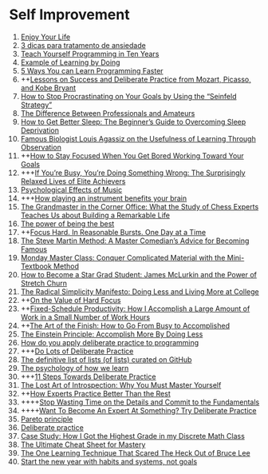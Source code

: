 # Self Improvement

1. [Enjoy Your Life](http://www.rdegges.com/enjoy-your-life/)
1. [3 dicas para tratamento de ansiedade](https://www.javascriptmasters.com.br/blog/mindfulness/3-dicas-para-tratamento-de-ansiedade/)
1. [Teach Yourself Programming in Ten Years](http://norvig.com/21-days.html)
1. [Example of Learning by Doing](http://www.engines4ed.org/hyperbook/nodes/NODE-121-pg.htmlp)
1. [5 Ways You can Learn Programming Faster](http://www.cprogramming.com/how_to_learn_to_program.html)
1. ++[Lessons on Success and Deliberate Practice from Mozart, Picasso, and Kobe Bryant](http://jamesclear.com/deliberate-practice)
1. [How to Stop Procrastinating on Your Goals by Using the “Seinfeld Strategy”](http://jamesclear.com/stop-procrastinating-seinfeld-strategy)
1. [The Difference Between Professionals and Amateurs](http://jamesclear.com/professionals-and-amateurs)
1. [How to Get Better Sleep: The Beginner’s Guide to Overcoming Sleep Deprivation](http://jamesclear.com/better-sleep)
1. [Famous Biologist Louis Agassiz on the Usefulness of Learning Through Observation](http://jamesclear.com/louis-agassiz)
1. ++[How to Stay Focused When You Get Bored Working Toward Your Goals](http://jamesclear.com/stay-focused)
1. +++[If You’re Busy, You’re Doing Something Wrong: The Surprisingly Relaxed Lives of Elite Achievers](http://calnewport.com/blog/2011/11/11/if-youre-busy-youre-doing-something-wrong-the-surprisingly-relaxed-lives-of-elite-achievers/)
1. [Psychological Effects of Music](https://www.youtube.com/watch?v=Pu8noB1Kc8w)
1. +++[How playing an instrument benefits your brain](https://www.youtube.com/watch?v=R0JKCYZ8hng)
1. [The Grandmaster in the Corner Office: What the Study of Chess Experts Teaches Us about Building a Remarkable Life](http://calnewport.com/blog/2010/01/06/the-grandmaster-in-the-corner-office-what-the-study-of-chess-experts-teaches-us-about-building-a-remarkable-life/)
1. [The power of being the best](http://calnewport.com/blog/2007/07/20/the-power-of-being-the-best/)
1. ++[Focus Hard. In Reasonable Bursts. One Day at a Time](http://calnewport.com/blog/2009/08/20/focus-hard-in-reasonable-bursts-one-day-at-a-time/)
1. [The Steve Martin Method: A Master Comedian’s Advice for Becoming Famous](http://calnewport.com/blog/2008/02/01/the-steve-martin-method-a-master-comedians-advice-for-becoming-famous/)
1. [Monday Master Class: Conquer Complicated Material with the Mini-Textbook Method](http://calnewport.com/blog/2008/06/23/monday-master-class-conquer-complicated-material-with-the-mini-textbook-method/)
1. [How to Become a Star Grad Student: James McLurkin and the Power of Stretch Churn](http://calnewport.com/blog/2010/03/15/how-to-become-a-star-grad-student-james-mclurkin-and-the-power-of-stretch-churn/)
1. [The Radical Simplicity Manifesto: Doing Less and Living More at College](http://calnewport.com/blog/2008/03/11/the-radical-simplicity-manifesto-doing-less-and-living-more-at-college/)
1. ++[On the Value of Hard Focus](http://calnewport.com/blog/2009/06/22/on-the-value-of-hard-focus/)
1. ++[Fixed-Schedule Productivity: How I Accomplish a Large Amount of Work in a Small Number of Work Hours](http://calnewport.com/blog/2008/02/15/fixed-schedule-productivity-how-i-accomplish-a-large-amount-of-work-in-a-small-number-of-work-hours/)
1. ++[The Art of the Finish: How to Go From Busy to Accomplished](http://www.scotthyoung.com/blog/2007/10/18/the-art-of-the-finish-how-to-go-from-busy-to-accomplished/)
1. [The Einstein Principle: Accomplish More By Doing Less](http://calnewport.com/blog/2007/10/10/the-einstein-principle-accomplish-more-by-doing-less/)
1. [How do you apply deliberate practice to programming](http://www.quora.com/How-do-you-apply-deliberate-practice-to-programming)
1. +++[Do Lots of Deliberate Practice](http://programmer.97things.oreilly.com/wiki/index.php/Do_Lots_of_Deliberate_Practice)
1. [The definitive list of lists (of lists) curated on GitHub](https://github.com/jnv/lists)
1. [The psychology of how we learn](http://thenextweb.com/lifehacks/2015/06/28/the-psychology-of-how-we-learn/)
1. +++[11 Steps Towards Deliberate Practice](http://expertenough.com/2327/deliberate-practice-steps)
1. [The Lost Art of Introspection: Why You Must Master Yourself](http://expertenough.com/2990/the-lost-art-of-introspection-why-you-must-master-yourself)
1. ++[How Experts Practice Better Than the Rest](http://jamesclear.com/deliberate-practice-strategy)
1. ++++[Stop Wasting Time on the Details and Commit to the Fundamentals](http://jamesclear.com/fundamentals)
1. ++++[Want To Become An Expert At Something? Try Deliberate Practice](http://www.makeuseof.com/tag/want-become-expert-something-try-deliberate-practice/)
1. [Pareto principle](https://en.wikipedia.org/wiki/Pareto_principle)
1. [Deliberate practice](https://en.wikipedia.org/wiki/Practice_%28learning_method%29#Deliberate_practice)
1. [Case Study: How I Got the Highest Grade in my Discrete Math Class](http://calnewport.com/blog/2008/11/25/case-study-how-i-got-the-highest-grade-in-my-discrete-math-class/)
1. [The Ultimate Cheat Sheet for Mastery](http://www.jamesaltucher.com/2014/02/the-ultimate-cheat-sheet-for-mastery/)
1. [The One Learning Technique That Scared The Heck Out of Bruce Lee](https://medium.com/life-learning/the-one-learning-technique-that-scared-the-heck-out-of-bruce-lee-b88ec2971020)
1. [Start the new year with habits and systems, not goals](http://blog.crew.co/habits-and-systems-not-goals/)
